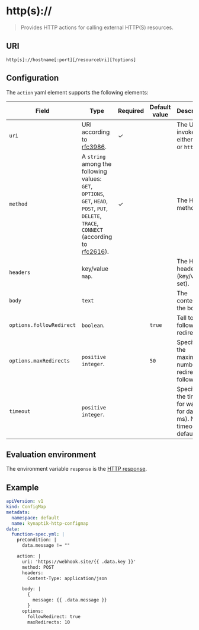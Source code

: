 # http(s)://

> Provides HTTP actions for calling external HTTP(S) resources.

## URI

`http[s]://hostname[:port][/resourceUri][?options]`

## Configuration

The `action` yaml element supports the following elements: 

| Field | Type | Required | Default value | Description |
|--------------------------|-------------------------------------------------------------------------------------------------------------------------------------------------------------------------------------|----------|---------------|----------------------------------------------------------------------------|
| `uri` | URI according to [rfc3986](https://www.ietf.org/rfc/rfc3986.txt). | ✓ |  | The URL to invoke, either `http` or `https`. |
| `method` | A `string` among the following values: `GET`, `OPTIONS`, `GET`, `HEAD`, `POST`, `PUT`, `DELETE`, `TRACE`, `CONNECT` (according to [rfc2616](https://www.ietf.org/rfc/rfc2616.txt)). | ✓ |  | The HTTP method. |
| `headers` | key/value `map`. |  |  | The HTTP headers (key/value set). |
| `body` | `text` |  |  | The content of the body. |
| `options.followRedirect` | `boolean`. |  | `true` | Tell to follow redirects. |
| `options.maxRedirects` | `positive integer`. |  | `50` | Specifies the maximum number of redirects to follow. |
| `timeout` | `positive integer`. |  |  | Specifies the timeout for waiting for data (in ms). No timeout by default. |

## Evaluation environment

The environment variable `response` is the [HTTP response](https://golang.org/pkg/net/http/#Response). 

## Example

```yaml
apiVersion: v1
kind: ConfigMap
metadata:
  namespace: default
  name: kynaptik-http-configmap
data:
  function-spec.yml: |
    preCondition: |
      data.message != ""

    action: |
      uri: 'https://webhook.site/{{ .data.key }}'
      method: POST
      headers:
        Content-Type: application/json

      body: |
        {
          message: {{ .data.message }}
        }
      options:
        followRedirect: true
        maxRedirects: 10
```
